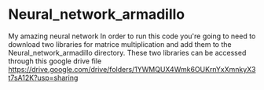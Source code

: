 # Neural_network_armadillo
My amazing neural network
In order to run this code you're going to need to download two libraries for matrice multiplication and add 
them to the Neural_network_armadillo directory. These two libraries can be accessed through this google drive file 
https://drive.google.com/drive/folders/1YWMQUX4Wmk6OUKrnYxXmnkyX3t7sA12K?usp=sharing
